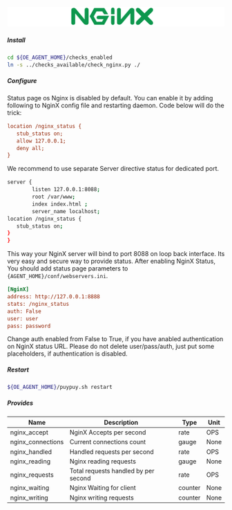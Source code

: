 ![Nginx](../../images/nginx.png)

##### **Install**

```bash
cd ${OE_AGENT_HOME}/checks_enabled
ln -s ../checks_available/check_nginx.py ./
```

##### **Configure**

Status page os Nginx is disabled by default. You can enable it by adding following to NginX config file and restarting daemon. Code below will do the trick: 

```ini
location /nginx_status {
   stub_status on;
   allow 127.0.0.1;
   deny all;
}
```
We recommend to use separate Server directive status for dedicated port. 

```bash
server {
        listen 127.0.0.1:8088;
        root /var/www;
        index index.html ;
        server_name localhost;
location /nginx_status {
   stub_status on;
}
}
```
This way your NginX server will bind to port 8088 on loop back interface. Its very easy and secure way to provide status. 
After enabling NginX Status, You should add status page parameters to `{AGENT_HOME}/conf/webservers.ini`. 

```ini
[NginX]
address: http://127.0.0.1:8888
stats: /nginx_status
auth: False
user: user
pass: password
```

Change auth enabled from False to True, if you have anabled authentication on  NginX status URL. Please do not delete user/pass/auth, just put some placeholders, if authentication is disabled. 

##### **Restart**

```bash
${OE_AGENT_HOME}/puypuy.sh restart
```
##### **Provides**

| Name  | Description | Type | Unit|
| ------------- | ------------- |------------- |------------- |
|nginx_accept|NginX Accepts per second|rate|OPS|
|nginx_connections|Current connections count |gauge|None|
|nginx_handled|Handled requests per second |rate|OPS|
|nginx_reading|Nginx reading requests |gauge|None|
|nginx_requests|Total requests handled by per second |rate|OPS|
|nginx_waiting|Nginx Waiting for client |counter|None|
|nginx_writing|Nginx writing requests |counter|None|
